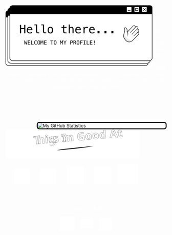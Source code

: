 <!-- HERO "HELLO THERE" IMG/GIF -->
<img align="left" 
  src="./images/hero-final.gif"
  width="460px"
  style="margin-bottom: 10px"
/>

<br/>

<!-- BIO -->
<p align="center" style="color: white; font-size: 13px; font-family: menlo; line-height: 1.5">
  My name is Abby. I am a Full Stack Developer (in training...shhhhh). 
  I'm passionate about learning and finding new ways to challenge 
  myself in my work. I have a strong interest in UI/UX Design and I'm 
  eager to explore whatever comes my way. The learning never ends, nor do I want it to!
</p>

<br/>
<br/>


<!-- GITHUB STATS╱TOP LANGS  -->
<img align="right"
  src="https://github-readme-stats.vercel.app/api?username=abbygraves&theme=graywhite&show_icons=true&custom_title=My%20GitHub%20Stats&hide_title=false&hide=contribs&title_color=000&icon_color=000&border_color=000"
  alt="My GitHub Statistics"
  width="400px" 
  style="border: 3px solid #000; border-radius: 8px; margin-top: 40px"
/>

<!-- "THINGS I'M GOOD AT" SVG -->
<img 
  src="./images/things-im-good-at.svg"
  width="420px"
/>

<!-- ICONS -->
&nbsp;&nbsp;&nbsp;&nbsp;&nbsp;&nbsp;
<a href="https://www.adobe.com/products/photoshop.html" ><img src="./images/Ps-white-outline-icon.svg" width="50px"/></a> 
&nbsp;&nbsp;&nbsp;&nbsp;&nbsp;&nbsp;
<a href="https://www.adobe.com/products/illustrator.html"><img src="./images/Ai-icon.svg" width="50px"/></a>
&nbsp;&nbsp;&nbsp;&nbsp;&nbsp;&nbsp;
<a href="https://www.apple.com/final-cut-pro/"><img src="./images/final-cut-pro-x.svg" width="55px"/></a>
&nbsp;&nbsp;&nbsp;&nbsp;&nbsp;&nbsp;
<a href="https://developer.mozilla.org/en-US/docs/Web/HTML"><img src="./images/html-5.svg" width="54px"/></a>
&nbsp;&nbsp;&nbsp;
<a href="https://developer.mozilla.org/en-US/docs/Web/CSS"><img src="./images/css3.svg" width="64px"/></a>

<br/>



<!-- <img align="left" src="./images/pointer-pixel.svg" width="120px" style="margin-right: 30px; margin-top: 20px"/> -->

<br/>

<!-- CONNECT WITH ME -->
<p align="center" style="color: white; font-size: 16px; font-family: menlo">
  &nbsp;Connect with Me
</p>

<div align="center">
  <a href="https://github.com/abbygraves" ><img align="center" src="./images/octocat.svg" width="45px"/></a>
  &nbsp;&nbsp;&nbsp;
  <a href="mailto:abbygraves14@gmail.com" ><img align="center" src="./images/envelope.svg" width="40px"/></a>
  &nbsp;&nbsp;&nbsp;
  <a href="mailto:abbygraves14@gmail.com" ><img align="center" src="./images/spotify-icon.svg" width="40px"/></a>
</div>























<!-- ░░░░░░░░░░░░░░░░░░░░░░░░░░░░░░░░░░░░░░░░░░░░░░░░░░░░░░░░░░░░░░░░░░░░░░░░░░░░░░░░░░░░░░░░░░░░░░░░ -->

<!-- NOT IN USE - OLD HEADER╱╱TYPING TEXT -->

<!-- ORIGINAL BASIC HEADER/TITLE -->
<!-- <h1 style="color: white; font-size:32px">
  Hello there&nbsp;
  <img src=" ./images/hi-flipped-w-border.gif"
    alt="Waving hand animated gif"
    height="30px" />
</h1> -->


<!-- TYPING TEXT -->
<!-- <div float="right">
  &nbsp; <img src="https://readme-typing-svg.herokuapp.com?font=Menlo&size=18&color=FFFFFF&background=0D1116&vCenter=true&width=475&height=32&lines=Hi+I'm+Abby+and+I'm+a+Full+Stack+Developer;(in+training...shhhhh)" />
</div> -->


<!-- SHORT LITTLE BLURB ABOUT LIFE -->
<!-- <p align="left" style="color: white; font-size: 13px; font-family: menlo; line-height: 1.5">
  One thing I know for sure is that I've definitley found what I'm meant to do with this life.
  <br/> Code. Code. Code. <br/>
  There's no stopping me now...muahahah 
</p> -->


<!-- GITHUB STATS╱TOP LANGS (IN USE JUST IN DIFF FORMAT)-->
<!-- ![github stats](https://github-readme-stats.vercel.app/api?username=abbygraves&show_icons=true&hide_title=true&bg_color=000&text_color=fff&title_color=fff&icon_color=DEDEDE&border_color=fff&hide=contribs) &nbsp;&nbsp; ![top-langs](https://github-readme-stats.vercel.app/api/top-langs?username=abbygraves&show_icons=true&bg_color=000&text_color=fff&title_color=fff&icon_color=fff&border_color=fff&layout=compact&card_width=250) -->



<!-- INFO ON STUFF TO INCLUDE IN README -->
<!--
**abbygraves/abbygraves** is a ✨ _special_ ✨ repository because its `README.md` (this file) appears on your GitHub profile.

Here are some ideas to get you started:

- 🔭 I’m currently working on ...
- 🌱 I’m currently learning ...
- 👯 I’m looking to collaborate on ...
- 🤔 I’m looking for help with ...
- 💬 Ask me about ...
- 📫 How to reach me: ...
- 😄 Pronouns: ...
- ⚡ Fun fact: ...
-->
